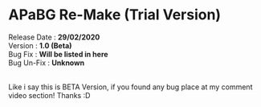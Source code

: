 # APaBG Re-Make (Trial Version)
Release Date : <b>29/02/2020</b><br>
Version : <b>1.0 (Beta)</b><br>
Bug Fix : <b>Will be listed in here</b><br>
Bug Un-Fix : <b>Unknown</b><br><br>

Like i say this is BETA Version, if you found any bug place at my comment video section! Thanks :D